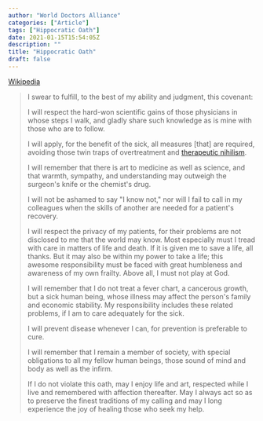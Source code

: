 ```yaml
---
author: "World Doctors Alliance"
categories: ["Article"]
tags: ["Hippocratic Oath"]
date: 2021-01-15T15:54:05Z
description: ""
title: "Hippocratic Oath"
draft: false
---
```


[Wikipedia](https://en.wikipedia.org/wiki/Hippocratic_Oath)

>  I swear to fulfill, to the best of my ability and judgment, this covenant:
>
> I will respect the hard-won scientific gains of those physicians  in whose steps I walk, and gladly share such knowledge as is mine with  those who are to follow.
>
> I will apply, for the benefit of the sick, all measures [that] are required, avoiding those twin traps of overtreatment and [therapeutic nihilism](https://en.wikipedia.org/wiki/Therapeutic_nihilism).
>
> I will remember that there is art to medicine as well as science, and that warmth, sympathy, and understanding may outweigh the surgeon's knife or the chemist's drug.
>
> I will not be ashamed to say "I know not," nor will I fail to  call in my colleagues when the skills of another are needed for a  patient's recovery.
>
> I will respect the privacy of my patients, for their problems are not disclosed to me that the world may know. Most especially must I  tread with care in matters of life and death. If it is given me to save a life, all thanks. But it may also be within my power to take a life;  this awesome responsibility must be faced with great humbleness and  awareness of my own frailty. Above all, I must not play at God.
>
> I will remember that I do not treat a fever chart, a cancerous  growth, but a sick human being, whose illness may affect the person's  family and economic stability. My responsibility includes these related  problems, if I am to care adequately for the sick.
>
> I will prevent disease whenever I can, for prevention is preferable to cure.
>
> I will remember that I remain a member of society, with special  obligations to all my fellow human beings, those sound of mind and body  as well as the infirm.
>
> If I do not violate this oath, may I enjoy life and art, respected while I live and remembered with affection thereafter. May I always act so as to preserve the finest traditions of my calling and may I long  experience the joy of healing those who seek my help.